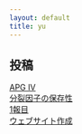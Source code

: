 ```yaml
---
layout: default
title: yu
---
```

## 投稿
[APG IV](https://yunelumbot.github.io/web/evolution/apg4.html)  
[分裂因子の保存性](https://yunelumbot.github.io/web/evolution/wuswox5evolution.html)  
[1報目](https://yunelumbot.github.io/web/brassicales/papaya.html)  
[ウェブサイト作成](https://yunelumbot.github.io/web/info/start.html)  